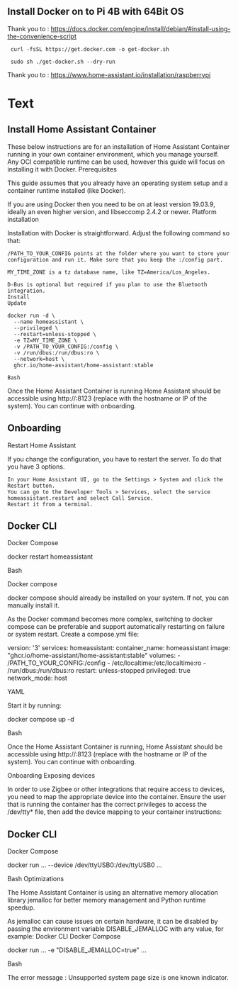 
## Install Docker on to Pi 4B with 64Bit OS

Thank you to : https://docs.docker.com/engine/install/debian/#install-using-the-convenience-script

     curl -fsSL https://get.docker.com -o get-docker.sh
    
     sudo sh ./get-docker.sh --dry-run

Thank you to : https://www.home-assistant.io/installation/raspberrypi

# Text
## Install Home Assistant Container

These below instructions are for an installation of Home Assistant Container running in your own container environment, which you manage yourself. Any OCI compatible runtime can be used, however this guide will focus on installing it with Docker.
Prerequisites

This guide assumes that you already have an operating system setup and a container runtime installed (like Docker).

If you are using Docker then you need to be on at least version 19.03.9, ideally an even higher version, and libseccomp 2.4.2 or newer.
Platform installation

Installation with Docker is straightforward. Adjust the following command so that:

    /PATH_TO_YOUR_CONFIG points at the folder where you want to store your configuration and run it. Make sure that you keep the :/config part.

    MY_TIME_ZONE is a tz database name, like TZ=America/Los_Angeles.

    D-Bus is optional but required if you plan to use the Bluetooth integration.
    Install
    Update

    docker run -d \
      --name homeassistant \
      --privileged \
      --restart=unless-stopped \
      -e TZ=MY_TIME_ZONE \
      -v /PATH_TO_YOUR_CONFIG:/config \
      -v /run/dbus:/run/dbus:ro \
      --network=host \
      ghcr.io/home-assistant/home-assistant:stable

    Bash

Once the Home Assistant Container is running Home Assistant should be accessible using http://<host>:8123 (replace with the hostname or IP of the system). You can continue with onboarding.

## Onboarding

Restart Home Assistant

If you change the configuration, you have to restart the server. To do that you have 3 options.

    In your Home Assistant UI, go to the Settings > System and click the Restart button.
    You can go to the Developer Tools > Services, select the service homeassistant.restart and select Call Service.
    Restart it from a terminal.

## Docker CLI

Docker Compose

docker restart homeassistant

Bash

Docker compose

docker compose should already be installed on your system. If not, you can manually install it.

As the Docker command becomes more complex, switching to docker compose can be preferable and support automatically restarting on failure or system restart. Create a compose.yml file:

version: '3'
services:
  homeassistant:
    container_name: homeassistant
    image: "ghcr.io/home-assistant/home-assistant:stable"
    volumes:
      - /PATH_TO_YOUR_CONFIG:/config
      - /etc/localtime:/etc/localtime:ro
      - /run/dbus:/run/dbus:ro
    restart: unless-stopped
    privileged: true
    network_mode: host

YAML

Start it by running:

docker compose up -d

Bash

Once the Home Assistant Container is running, Home Assistant should be accessible using http://<host>:8123 (replace with the hostname or IP of the system). You can continue with onboarding.

Onboarding
Exposing devices

In order to use Zigbee or other integrations that require access to devices, you need to map the appropriate device into the container. Ensure the user that is running the container has the correct privileges to access the /dev/tty* file, then add the device mapping to your container instructions:

## Docker CLI

Docker Compose

docker run ... --device /dev/ttyUSB0:/dev/ttyUSB0 ...

Bash
Optimizations

The Home Assistant Container is using an alternative memory allocation library jemalloc for better memory management and Python runtime speedup.

As jemalloc can cause issues on certain hardware, it can be disabled by passing the environment variable DISABLE_JEMALLOC with any value, for example:
Docker CLI
Docker Compose

docker run ... -e "DISABLE_JEMALLOC=true" ...

Bash

The error message <jemalloc>: Unsupported system page size is one known indicator.
